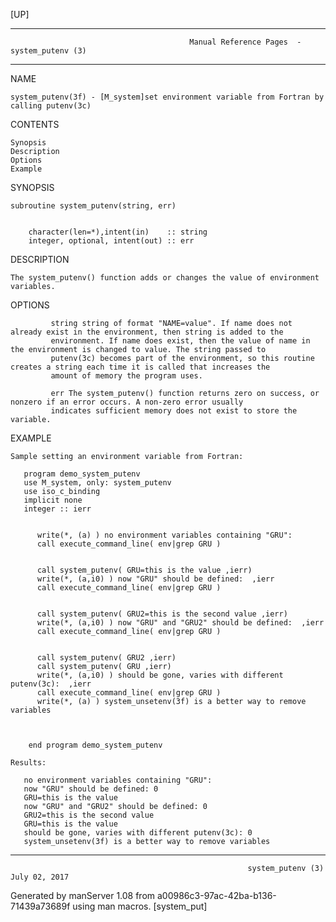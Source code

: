 [UP]

-----------------------------------------------------------------------------------------------------------------------------------
                                            Manual Reference Pages  - system_putenv (3)
-----------------------------------------------------------------------------------------------------------------------------------
                                                                 
NAME

    system_putenv(3f) - [M_system]set environment variable from Fortran by calling putenv(3c)

CONTENTS

    Synopsis
    Description
    Options
    Example

SYNOPSIS

    subroutine system_putenv(string, err)


        character(len=*),intent(in)    :: string
        integer, optional, intent(out) :: err



DESCRIPTION

    The system_putenv() function adds or changes the value of environment variables.

OPTIONS

             string string of format "NAME=value". If name does not already exist in the environment, then string is added to the
             environment. If name does exist, then the value of name in the environment is changed to value. The string passed to
             putenv(3c) becomes part of the environment, so this routine creates a string each time it is called that increases the
             amount of memory the program uses.

             err The system_putenv() function returns zero on success, or nonzero if an error occurs. A non-zero error usually
             indicates sufficient memory does not exist to store the variable.

EXAMPLE

    Sample setting an environment variable from Fortran:

       program demo_system_putenv
       use M_system, only: system_putenv
       use iso_c_binding
       implicit none
       integer :: ierr


          write(*, (a) ) no environment variables containing "GRU": 
          call execute_command_line( env|grep GRU )


          call system_putenv( GRU=this is the value ,ierr)
          write(*, (a,i0) ) now "GRU" should be defined:  ,ierr
          call execute_command_line( env|grep GRU )


          call system_putenv( GRU2=this is the second value ,ierr)
          write(*, (a,i0) ) now "GRU" and "GRU2" should be defined:  ,ierr
          call execute_command_line( env|grep GRU )


          call system_putenv( GRU2 ,ierr)
          call system_putenv( GRU ,ierr)
          write(*, (a,i0) ) should be gone, varies with different putenv(3c):  ,ierr
          call execute_command_line( env|grep GRU )
          write(*, (a) ) system_unsetenv(3f) is a better way to remove variables 



        end program demo_system_putenv

    Results:

       no environment variables containing "GRU":
       now "GRU" should be defined: 0
       GRU=this is the value
       now "GRU" and "GRU2" should be defined: 0
       GRU2=this is the second value
       GRU=this is the value
       should be gone, varies with different putenv(3c): 0
       system_unsetenv(3f) is a better way to remove variables



-----------------------------------------------------------------------------------------------------------------------------------

                                                         system_putenv (3)                                            July 02, 2017

Generated by manServer 1.08 from a00986c3-97ac-42ba-b136-71439a73689f using man macros.
                                                           [system_put]
